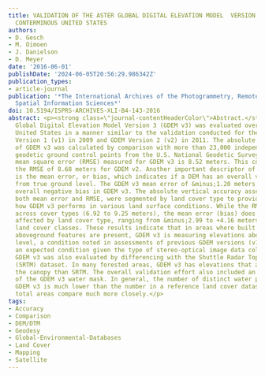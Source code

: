 ```yaml
---
title: VALIDATION OF THE ASTER GLOBAL DIGITAL ELEVATION MODEL  VERSION 3 OVER THE
  CONTERMINOUS UNITED STATES
authors:
- D. Gesch
- M. Oimoen
- J. Danielson
- D. Meyer
date: '2016-06-01'
publishDate: '2024-06-05T20:56:29.986342Z'
publication_types:
- article-journal
publication: '*The International Archives of the Photogrammetry, Remote Sensing and
  Spatial Information Sciences*'
doi: 10.5194/ISPRS-ARCHIVES-XLI-B4-143-2016
abstract: <p><strong class=\"journal-contentHeaderColor\">Abstract.</strong> The ASTER
  Global Digital Elevation Model Version 3 (GDEM v3) was evaluated over the conterminous
  United States in a manner similar to the validation conducted for the original GDEM
  Version 1 (v1) in 2009 and GDEM Version 2 (v2) in 2011. The absolute vertical accuracy
  of GDEM v3 was calculated by comparison with more than 23,000 independent reference
  geodetic ground control points from the U.S. National Geodetic Survey. The root
  mean square error (RMSE) measured for GDEM v3 is 8.52 meters. This compares with
  the RMSE of 8.68 meters for GDEM v2. Another important descriptor of vertical accuracy
  is the mean error, or bias, which indicates if a DEM has an overall vertical offset
  from true ground level. The GDEM v3 mean error of &minus;1.20 meters reflects an
  overall negative bias in GDEM v3. The absolute vertical accuracy assessment results,
  both mean error and RMSE, were segmented by land cover type to provide insight into
  how GDEM v3 performs in various land surface conditions. While the RMSE varies little
  across cover types (6.92 to 9.25 meters), the mean error (bias) does appear to be
  affected by land cover type, ranging from &minus;2.99 to +4.16 meters across 14
  land cover classes. These results indicate that in areas where built or natural
  aboveground features are present, GDEM v3 is measuring elevations above the ground
  level, a condition noted in assessments of previous GDEM versions (v1 and v2) and
  an expected condition given the type of stereo-optical image data collected by ASTER.
  GDEM v3 was also evaluated by differencing with the Shuttle Radar Topography Mission
  (SRTM) dataset. In many forested areas, GDEM v3 has elevations that are higher in
  the canopy than SRTM. The overall validation effort also included an evaluation
  of the GDEM v3 water mask. In general, the number of distinct water polygons in
  GDEM v3 is much lower than the number in a reference land cover dataset, but the
  total areas compare much more closely.</p>
tags:
- Accuracy
- Comparison
- DEM/DTM
- Geodesy
- Global-Environmental-Databases
- Land Cover
- Mapping
- Satellite
---
```


